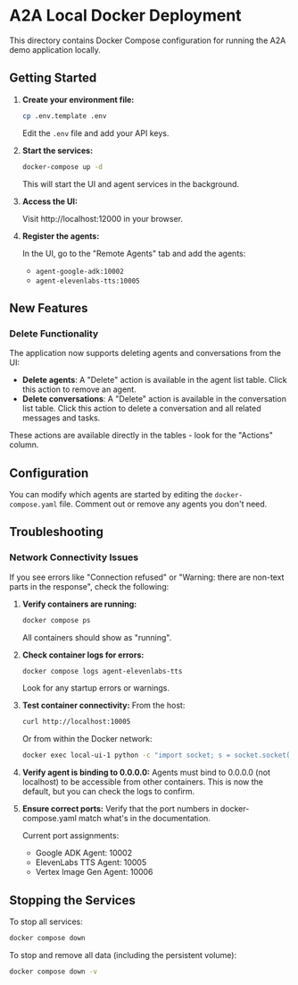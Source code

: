 # A2A Local Docker Deployment

This directory contains Docker Compose configuration for running the A2A demo application locally.

## Getting Started

1. **Create your environment file:**

   ```bash
   cp .env.template .env
   ```

   Edit the `.env` file and add your API keys.

2. **Start the services:**

   ```bash
   docker-compose up -d
   ```

   This will start the UI and agent services in the background.

3. **Access the UI:**

   Visit http://localhost:12000 in your browser.

4. **Register the agents:**

   In the UI, go to the "Remote Agents" tab and add the agents:
   - `agent-google-adk:10002`
   - `agent-elevenlabs-tts:10005`

## New Features

### Delete Functionality

The application now supports deleting agents and conversations from the UI:

- **Delete agents**: A "Delete" action is available in the agent list table. Click this action to remove an agent.
- **Delete conversations**: A "Delete" action is available in the conversation list table. Click this action to delete a conversation and all related messages and tasks.

These actions are available directly in the tables - look for the "Actions" column.

## Configuration

You can modify which agents are started by editing the `docker-compose.yaml` file. Comment out or remove any agents you don't need.

## Troubleshooting

### Network Connectivity Issues

If you see errors like "Connection refused" or "Warning: there are non-text parts in the response", check the following:

1. **Verify containers are running:**
   ```bash
   docker compose ps
   ```
   All containers should show as "running".

2. **Check container logs for errors:**
   ```bash
   docker compose logs agent-elevenlabs-tts
   ```
   Look for any startup errors or warnings.

3. **Test container connectivity:**
   From the host:
   ```bash
   curl http://localhost:10005
   ```
   Or from within the Docker network:
   ```bash
   docker exec local-ui-1 python -c "import socket; s = socket.socket(); s.connect(('agent-elevenlabs-tts', 10005)); print('Connected')"
   ```

4. **Verify agent is binding to 0.0.0.0:**
   Agents must bind to 0.0.0.0 (not localhost) to be accessible from other containers.
   This is now the default, but you can check the logs to confirm.

5. **Ensure correct ports:**
   Verify that the port numbers in docker-compose.yaml match what's in the documentation.
   
   Current port assignments:
   - Google ADK Agent: 10002
   - ElevenLabs TTS Agent: 10005
   - Vertex Image Gen Agent: 10006

## Stopping the Services

To stop all services:

```bash
docker compose down
```

To stop and remove all data (including the persistent volume):

```bash
docker compose down -v
```